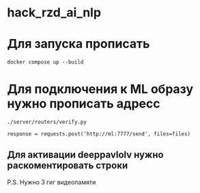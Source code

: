 # hack_rzd_ai_nlp

# Для запуска прописать
```angular2html
docker compose up --build
```

# Для подключения к ML образу нужно прописать адресс 
```angular2html
./server/routers/verify.py
```
```
response = requests.post('http://ml:7777/send', files=files)
```

## Для активации deeppavlolv нужно раскоментировать строки 
P.S. Нужно 3 гиг видеопамяти